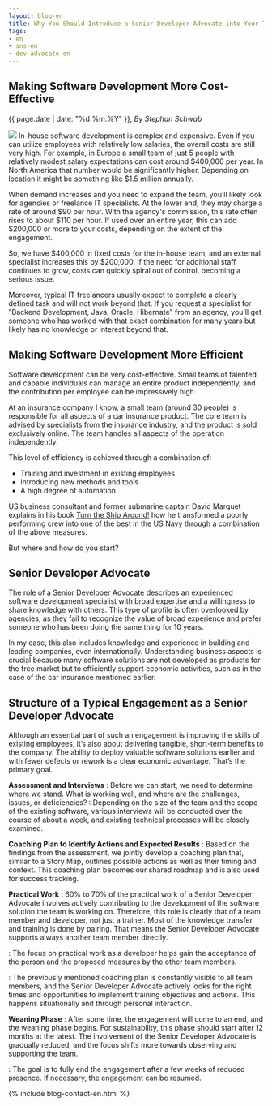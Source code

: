```yaml
---
layout: blog-en
title: Why You Should Introduce a Senior Developer Advocate into Your Team
tags: 
- en
- sns-en
- dev-advocate-en
---
```

## Making Software Development More Cost-Effective

<p>{{ page.date | date: "%d.%m.%Y" }}, <em>By Stephan Schwab</em></p>

<a href="/en/contact-sns.html"><img src="https://gravatar.com/avatar/663d11426b0a187ddac59f8c17ce61b4?s=120&d=robohash&r=x" class="avatar" /></a>
In-house software development is complex and expensive. Even if you can utilize employees with relatively low salaries, the overall costs are still very high. For example, in Europe a small team of just 5 people with relatively modest salary expectations can cost around $400,000 per year. In North America that number would be significantly higher. Depending on location it might be something like $1.5 million annually.

When demand increases and you need to expand the team, you’ll likely look for agencies or freelance IT specialists. At the lower end, they may charge a rate of around $90 per hour. With the agency's commission, this rate often rises to about $110 per hour. If used over an entire year, this can add $200,000 or more to your costs, depending on the extent of the engagement.

So, we have $400,000 in fixed costs for the in-house team, and an external specialist increases this by $200,000. If the need for additional staff continues to grow, costs can quickly spiral out of control, becoming a serious issue.

Moreover, typical IT freelancers usually expect to complete a clearly defined task and will not work beyond that. If you request a specialist for "Backend Development, Java, Oracle, Hibernate" from an agency, you’ll get someone who has worked with that exact combination for many years but likely has no knowledge or interest beyond that.

## Making Software Development More Efficient
Software development can be very cost-effective. Small teams of talented and capable individuals can manage an entire product independently, and the contribution per employee can be impressively high.

At an insurance company I know, a small team (around 30 people) is responsible for all aspects of a car insurance product. The core team is advised by specialists from the insurance industry, and the product is sold exclusively online. The team handles all aspects of the operation independently.

This level of efficiency is achieved through a combination of:

- Training and investment in existing employees
- Introducing new methods and tools
- A high degree of automation

US business consultant and former submarine captain David Marquet explains in his book [Turn the Ship Around!](https://amzn.eu/d/2dQb7lT) how he transformed a poorly performing crew into one of the best in the US Navy through a combination of the above measures.

But where and how do you start?

## Senior Developer Advocate
The role of a [Senior Developer Advocate](/en/developer-advocate.html) describes an experienced software development specialist with broad expertise and a willingness to share knowledge with others. This type of profile is often overlooked by agencies, as they fail to recognize the value of broad experience and prefer someone who has been doing the same thing for 10 years.

In my case, this also includes knowledge and experience in building and leading companies, even internationally. Understanding business aspects is crucial because many software solutions are not developed as products for the free market but to efficiently support economic activities, such as in the case of the car insurance mentioned earlier.

## Structure of a Typical Engagement as a Senior Developer Advocate
Although an essential part of such an engagement is improving the skills of existing employees, it’s also about delivering tangible, short-term benefits to the company. The ability to deploy valuable software solutions earlier and with fewer defects or rework is a clear economic advantage. That’s the primary goal.

**Assessment and Interviews**
: Before we can start, we need to determine where we stand. What is working well, and where are the challenges, issues, or deficiencies?
: Depending on the size of the team and the scope of the existing software, various interviews will be conducted over the course of about a week, and existing technical processes will be closely examined.

**Coaching Plan to Identify Actions and Expected Results**
: Based on the findings from the assessment, we jointly develop a coaching plan that, similar to a Story Map, outlines possible actions as well as their timing and context. This coaching plan becomes our shared roadmap and is also used for success tracking.

**Practical Work**
: 60% to 70% of the practical work of a Senior Developer Advocate involves actively contributing to the development of the software solution the team is working on. Therefore, this role is clearly that of a team member and developer, not just a trainer. Most of the knowledge transfer and training is done by pairing. That means the Senior Developer Advocate supports always another team member directly.

: The focus on practical work as a developer helps gain the acceptance of the person and the proposed measures by the other team members.

: The previously mentioned coaching plan is constantly visible to all team members, and the Senior Developer Advocate actively looks for the right times and opportunities to implement training objectives and actions. This happens situationally and through personal interaction.

**Weaning Phase**
: After some time, the engagement will come to an end, and the weaning phase begins. For sustainability, this phase should start after 12 months at the latest. The involvement of the Senior Developer Advocate is gradually reduced, and the focus shifts more towards observing and supporting the team.

: The goal is to fully end the engagement after a few weeks of reduced presence. If necessary, the engagement can be resumed.

{% include blog-contact-en.html %}
